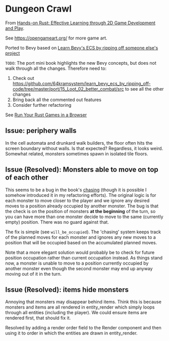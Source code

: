 # Dungeon Crawl

From [Hands-on Rust: Effective Learning through 2D Game Development and Play](https://pragprog.com/titles/hwrust/hands-on-rust/).

See https://opengameart.org/ for more game art.

Ported to Bevy based on [Learn Bevy's ECS by ripping off someone else's project](https://saveriomiroddi.github.io/learn_bevy_ecs_by_ripping_off/introduction.html)

`TODO`: The port mini book highlights the new Bevy concepts, but does not walk through all the changes. Therefore need to:

1. Check out https://github.com/64kramsystem/learn_bevy_ecs_by_ripping_off-code/tree/master/port/15_Loot_02_better_combat/src to see all the other changes
2. Bring back all the commented out features
3. Consider further refactoring

See [Run Your Rust Games in a Browser](https://hands-on-rust.com/2021/11/06/run-your-rust-games-in-a-browser-hands-on-rust-bonus-content/)

## Issue: periphery walls

In the cell automata and drunkard walk builders, the floor often hits the screen boundary without walls. Is that expected? Regardless, it looks weird.
Somewhat related, monsters sometimes spawn in isolated tile floors.

## Issue (Resolved): Monsters able to move on top of each other

This seems to be a bug in the book's [chasing](./src/systems/chasing.rs) (though it is possible I somehow introduced it in my refactoring efforts). The original logic is for each monster to move closer to the player and we ignore any desired moves to a position already occupied by another monster. The bug is that the check is on the position of monsters **at the beginning** of the turn, so you can have more than one monster decide to move to the same (currently empty) position. There was no guard against that.

The fix is simple (see `will_be_occupied`). The 'chasing' system keeps track of the planned moves for each monster and ignores any new moves to a position that will be occupied based on the accumulated planned moves.

Note that a more elegant solution would probably be to check for future position occupation rather than current occupation instead. As things stand now, a monster is unable to move to a position currently occupied by another monster even though the second monster may end up anyway moving out of it in the turn.

## Issue (Resolved): items hide monsters

Annoying that monsters may disappear behind items. Think this is because monsters and items are all rendered in entity_render which simply loops through all entities (including the player). We could ensure items are rendered first, that should fix it.

Resolved by adding a render order field to the Render component and then using it to order in which the entities are drawn in entity_render.
